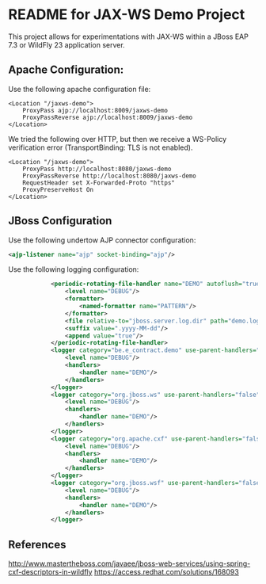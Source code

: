 # README for JAX-WS Demo Project

This project allows for experimentations with JAX-WS within a JBoss EAP 7.3 or WildFly 23 application server.

## Apache Configuration:

Use the following apache configuration file:
```
<Location "/jaxws-demo">
    ProxyPass ajp://localhost:8009/jaxws-demo
    ProxyPassReverse ajp://localhost:8009/jaxws-demo
</Location>
```

We tried the following over HTTP, but then we receive a WS-Policy verification error (TransportBinding: TLS is not enabled).
```
<Location "/jaxws-demo">
    ProxyPass http://localhost:8080/jaxws-demo
    ProxyPassReverse http://localhost:8080/jaxws-demo
	RequestHeader set X-Forwarded-Proto "https" 
    ProxyPreserveHost On
</Location>
```

## JBoss Configuration

Use the following undertow AJP connector configuration:
```xml
<ajp-listener name="ajp" socket-binding="ajp"/>
```

Use the following logging configuration:
```xml
            <periodic-rotating-file-handler name="DEMO" autoflush="true">
                <level name="DEBUG"/>
                <formatter>
                    <named-formatter name="PATTERN"/>
                </formatter>
                <file relative-to="jboss.server.log.dir" path="demo.log"/>
                <suffix value=".yyyy-MM-dd"/>
                <append value="true"/>
            </periodic-rotating-file-handler>
            <logger category="be.e_contract.demo" use-parent-handlers="false">
                <level name="DEBUG"/>
                <handlers>
                    <handler name="DEMO"/>
                </handlers>
            </logger>
            <logger category="org.jboss.ws" use-parent-handlers="false">
                <level name="DEBUG"/>
                <handlers>
                    <handler name="DEMO"/>
                </handlers>
            </logger>
            <logger category="org.apache.cxf" use-parent-handlers="false">
                <level name="DEBUG"/>
                <handlers>
                    <handler name="DEMO"/>
                </handlers>
            </logger>
            <logger category="org.jboss.wsf" use-parent-handlers="false">
                <level name="DEBUG"/>
                <handlers>
                    <handler name="DEMO"/>
                </handlers>
            </logger>
```

## References

http://www.mastertheboss.com/javaee/jboss-web-services/using-spring-cxf-descriptors-in-wildfly
https://access.redhat.com/solutions/168093